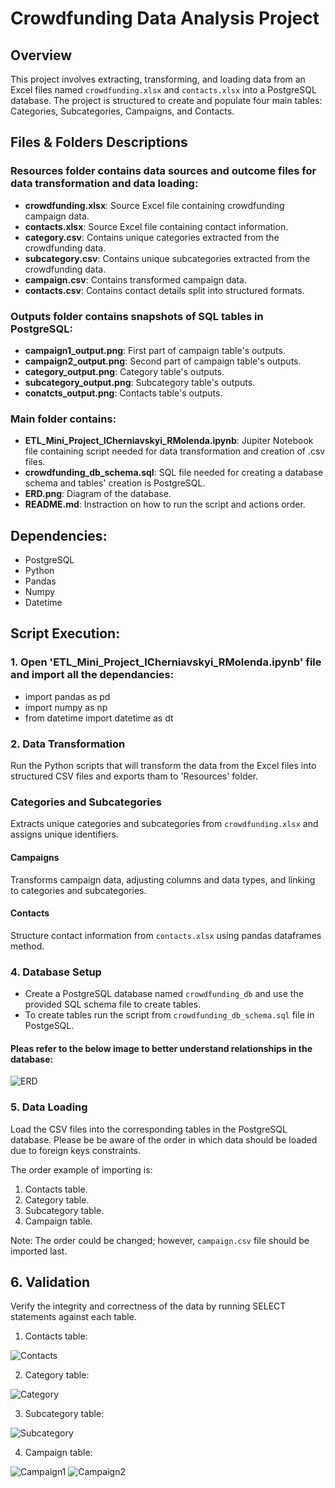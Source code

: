 # Crowdfunding Data Analysis Project

## Overview
This project involves extracting, transforming, and loading data from an Excel files named `crowdfunding.xlsx` and `contacts.xlsx` into a PostgreSQL database. The project is structured to create and populate four main tables: Categories, Subcategories, Campaigns, and Contacts.

## Files & Folders Descriptions

### Resources folder contains data sources and outcome files for data transformation and data loading:

- **crowdfunding.xlsx**: Source Excel file containing crowdfunding campaign data.
- **contacts.xlsx**: Source Excel file containing contact information.
- **category.csv**: Contains unique categories extracted from the crowdfunding data.
- **subcategory.csv**: Contains unique subcategories extracted from the crowdfunding data.
- **campaign.csv**: Contains transformed campaign data.
- **contacts.csv**: Contains contact details split into structured formats.

### Outputs folder contains snapshots of SQL tables in PostgreSQL:

- **campaign1_output.png**: First part of campaign table's outputs.
- **campaign2_output.png**: Second part of campaign table's outputs.
- **category_output.png**: Category table's outputs.
- **subcategory_output.png**: Subcategory table's outputs.
- **conatcts_output.png**: Contacts table's outputs.

### Main folder contains:

- **ETL_Mini_Project_ICherniavskyi_RMolenda.ipynb**: Jupiter Notebook file containing script needed for data transformation and creation of .csv files.
- **crowdfunding_db_schema.sql**: SQL file needed for creating a database schema and tables' creation is PostgreSQL.
- **ERD.png**: Diagram of the database.
- **README.md**: Instraction on how to run the script and actions order.

## Dependencies:
- PostgreSQL
- Python
- Pandas
- Numpy
- Datetime

## Script Execution:

### 1. Open 'ETL_Mini_Project_ICherniavskyi_RMolenda.ipynb' file and import all the dependancies:
- import pandas as pd
- import numpy as np
- from datetime import datetime as dt

### 2. Data Transformation
Run the Python scripts that will transform the data from the Excel files into structured CSV files and exports tham to 'Resources' folder.

### Categories and Subcategories
Extracts unique categories and subcategories from `crowdfunding.xlsx` and assigns unique identifiers.

#### Campaigns
Transforms campaign data, adjusting columns and data types, and linking to categories and subcategories.

#### Contacts
Structure contact information from `contacts.xlsx` using pandas dataframes method.

### 4. Database Setup
- Create a PostgreSQL database named `crowdfunding_db` and use the provided SQL schema file to create tables.
- To create tables run the script from `crowdfunding_db_schema.sql` file in PostgeSQL.

#### Pleas refer to the below image to better understand relationships in the database:
![ERD](https://github.com/icherniavskyi/Crowdfunding_ETL/blob/main/ERD.png)

### 5. Data Loading
Load the CSV files into the corresponding tables in the PostgreSQL database. Please be be aware of the order in which data should be loaded due to foreign keys constraints.

The order example of importing is:
1. Contacts table.
2. Category table.
3. Subcategory table.
4. Campaign table.

Note: The order could be changed; however, `campaign.csv` file should be imported last.

## 6. Validation
Verify the integrity and correctness of the data by running SELECT statements against each table.

1. Contacts table:

![Contacts](https://github.com/icherniavskyi/Crowdfunding_ETL/blob/main/Outputs/contacts_output.png)

2. Category table:

![Category](https://github.com/icherniavskyi/Crowdfunding_ETL/blob/main/Outputs/category_output.png)

3. Subcategory table:

![Subcategory](https://github.com/icherniavskyi/Crowdfunding_ETL/blob/main/Outputs/Subcategoty_output.png)

4. Campaign table:

![Campaign1](https://github.com/icherniavskyi/Crowdfunding_ETL/blob/main/Outputs/campaign1_output.png)
![Campaign2](https://github.com/icherniavskyi/Crowdfunding_ETL/blob/main/Outputs/campaign2_output.png)


